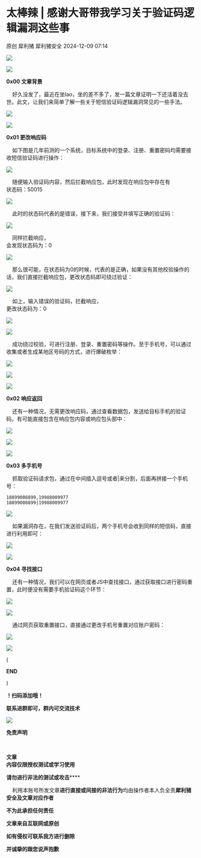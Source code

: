 #  太棒辣 | 感谢大哥带我学习关于验证码逻辑漏洞这些事   
原创 犀利猪  犀利猪安全   2024-12-09 07:14  
  
![](https://mmbiz.qpic.cn/mmbiz_png/PVHs7dHw163nH6MUINlAAdNibz6iaI4IzyrdKvVSZibcTh4HYuZdYIfb8qc2V0Ij92eaVBlDUY5H7rtIfgnYZzh6A/640?wx_fmt=png "")  
  
  
![](https://mmbiz.qpic.cn/mmbiz_png/PVHs7dHw163l3X1DTic0xNUMlqqNWbyjzMCSQBL5TSYMicqiaebusTIMaEibNDp0S0ST543taeeM9Blvydoa0pk0uA/640?wx_fmt=png "")  
  
**0x00 文章背景**  
  
    好久没发了，最近在坐lao，坐的差不多了，发一篇文章证明一下还活着没去世。此文，让我们来简单了解一些关于短信验证码逻辑漏洞常见的一些手法。  
  
![](https://mmbiz.qpic.cn/mmbiz_png/PVHs7dHw161rm9Pib1hksiaFPbh5qtg7LtSefjS2UPaK5eiaeiaa34l26xiaFmIT724t6pAD5Yyj87ic0kPM3me3ic9dA/640?wx_fmt=png&from=appmsg "")  
  
![](https://mmbiz.qpic.cn/mmbiz_png/PVHs7dHw163l3X1DTic0xNUMlqqNWbyjzMCSQBL5TSYMicqiaebusTIMaEibNDp0S0ST543taeeM9Blvydoa0pk0uA/640?wx_fmt=png "")  
  
**0x01 更改响应码**  
  
    如下图是几年前测的一个系统，目标系统中的登录、注册、重置密码均需要接收短信验证码进行操作：  
  
![](https://mmbiz.qpic.cn/mmbiz_png/PVHs7dHw161rm9Pib1hksiaFPbh5qtg7LtnrJnlWEGXeFPTuxo4IXx5tugFbpO8glfDXnicViac6snG8Rch5ZicHwJQ/640?wx_fmt=png&from=appmsg "")  
  
    随便输入验证码内容，然后拦截响应包，此时发现在响应包中存在有  
状态码：50015  
  
![](https://mmbiz.qpic.cn/mmbiz_png/PVHs7dHw161rm9Pib1hksiaFPbh5qtg7Lt2ZFPPGgBQyRUowBpkPPCHNmdsic2OBa7XI8LkibNj5cMicCo2niansJFhA/640?wx_fmt=png&from=appmsg "")  
  
    此时的状态码代表的是错误，接下来，我们接受并填写正确的验证码：  
  
![](https://mmbiz.qpic.cn/mmbiz_png/PVHs7dHw161rm9Pib1hksiaFPbh5qtg7Lt1ALsJzJvMdI3O0wu8DwXRf7JMZ0eibMicSciczYc4nuC9ymMxOoy5qLvw/640?wx_fmt=png&from=appmsg "")  
  
    同样拦截响应，  
会发现状态码为：0  
  
![](https://mmbiz.qpic.cn/mmbiz_png/PVHs7dHw161rm9Pib1hksiaFPbh5qtg7Lt5osCLcu0DDVzAXK3URcickVFZ4ibZe3iberPVTZfic7AviboAejol20kJUA/640?wx_fmt=png&from=appmsg "")  
  
    那么很可能，在状态码为0的时候，代表的是正确，如果没有其他校验操作的话，我们直接拦截响应包，更改状态码即可绕过验证：  
  
![](https://mmbiz.qpic.cn/mmbiz_png/PVHs7dHw161rm9Pib1hksiaFPbh5qtg7LtpN41K2cAicmxWJFsgrH42sAn1HmkZCw1OltMicDiaicy14755lqy5Oiaeaw/640?wx_fmt=png&from=appmsg "")  
  
    如上，输入错误的验证码，拦截响应，  
更改状态码为：0  
  
![](https://mmbiz.qpic.cn/mmbiz_png/PVHs7dHw161rm9Pib1hksiaFPbh5qtg7LtHTR9c9UTsGOI0bqgfz3ibnyicX6KUCEfjAdDkswtQiaYDW12ByewCNK0g/640?wx_fmt=png&from=appmsg "")  
  
![](https://mmbiz.qpic.cn/mmbiz_png/PVHs7dHw161rm9Pib1hksiaFPbh5qtg7LtdfI39MibydicE2ibbbxdR1e1iaC1jUsLUsS6LAUSojyRt5FkbBicWN8dZbQ/640?wx_fmt=png&from=appmsg "")  
  
    成功绕过校验，可进行注册、登录、重置密码等操作。至于手机号，可以通过收集或者生成某地区号码的方式，进行爆破枚举：  
  
![](https://mmbiz.qpic.cn/mmbiz_png/PVHs7dHw161rm9Pib1hksiaFPbh5qtg7Lt3LvStm6n6BN2FvS8xUczBdouvoZo4wribd8fgEgzjmTYyjXKgDQ1ptQ/640?wx_fmt=png&from=appmsg "")  
  
![](https://mmbiz.qpic.cn/mmbiz_png/PVHs7dHw161rm9Pib1hksiaFPbh5qtg7LtdDxN0punlicm8vdLCXc5ZUvu6ZEPhq5I6ws3SSONlvj6RotktVibJYqw/640?wx_fmt=png&from=appmsg "")  
  
![](https://mmbiz.qpic.cn/mmbiz_png/PVHs7dHw163l3X1DTic0xNUMlqqNWbyjzMCSQBL5TSYMicqiaebusTIMaEibNDp0S0ST543taeeM9Blvydoa0pk0uA/640?wx_fmt=png "")  
  
**0x02 响应返回**  
  
    还有一种情况，无需更改响应码，通过查看数据包，发送给目标手机的验证码，有可能直接包含在响应包内容或响应包头部中：  
  
![](https://mmbiz.qpic.cn/mmbiz_png/PVHs7dHw161rm9Pib1hksiaFPbh5qtg7LtpMGJSod0QPp2BvtGoKkaNhmrwh00h9tFeof6xAWogoAKVX7qVk6JWw/640?wx_fmt=png&from=appmsg "")  
  
![](https://mmbiz.qpic.cn/mmbiz_png/PVHs7dHw161rm9Pib1hksiaFPbh5qtg7LtiafVic1bstjvbg4IaVIon5uPUPxfL6Iwosh1NXnGJpibMZGXicmSOO5EBA/640?wx_fmt=png&from=appmsg "")  
  
![](https://mmbiz.qpic.cn/mmbiz_png/PVHs7dHw163l3X1DTic0xNUMlqqNWbyjzMCSQBL5TSYMicqiaebusTIMaEibNDp0S0ST543taeeM9Blvydoa0pk0uA/640?wx_fmt=png "")  
  
**0x03 多手机号**  
  
    抓取验证码请求包，通过在中间插入逗号或者|来分割，后面再拼接一个手机号：  
```
18899008899,19988009977
18899008899|19988009977
```  
  
![](https://mmbiz.qpic.cn/mmbiz_png/PVHs7dHw161rm9Pib1hksiaFPbh5qtg7Ltth34wgSFkaiciaLpaLEAwAz4ictLibw857LjUakmYIp0tZofOWCIbk6UcQ/640?wx_fmt=png&from=appmsg "")  
  
    如果漏洞存在，在我们发送验证码后，两个手机号会收到同样的短信码，直接进行利用即可：  
  
![](https://mmbiz.qpic.cn/mmbiz_png/PVHs7dHw161rm9Pib1hksiaFPbh5qtg7Lt7FqicJkfjiaFlX7icqfkGldDA0678wCFWXfjV7k5uAUic3W7uflgdZjRWA/640?wx_fmt=png&from=appmsg "")  
  
![](https://mmbiz.qpic.cn/mmbiz_png/PVHs7dHw163l3X1DTic0xNUMlqqNWbyjzMCSQBL5TSYMicqiaebusTIMaEibNDp0S0ST543taeeM9Blvydoa0pk0uA/640?wx_fmt=png "")  
  
**0x04 寻找接口**  
  
    还有一种情况，我们可以在网页或者JS中查找接口，通过获取接口进行密码重置，此时便没有需要手机验证码这个环节：  
  
![](https://mmbiz.qpic.cn/mmbiz_png/PVHs7dHw161rm9Pib1hksiaFPbh5qtg7LtHWXC0tAVyMyNP4M0PO5iaQqzHmjyJK8KeKeYnJ1jb6Ajn2pMSRClTnw/640?wx_fmt=png&from=appmsg "")  
  
![](https://mmbiz.qpic.cn/mmbiz_png/PVHs7dHw161rm9Pib1hksiaFPbh5qtg7LtcuPUTiacvtlczZrgiaH3vXsg8CNPCWYiceVRZlt40rQId0jMsZ1kBBRnA/640?wx_fmt=png&from=appmsg "")  
  
    通过网页获取重置接口，直接通过更改手机号重置对应账户密码：  
  
![](https://mmbiz.qpic.cn/mmbiz_png/PVHs7dHw161rm9Pib1hksiaFPbh5qtg7LtjBAQiciasM1qfBeQeialFG6XzezeUcaUkvxwo56PLIdGLpUrMrib2wREzA/640?wx_fmt=png&from=appmsg "")  
  
  
![](https://mmbiz.qpic.cn/mmbiz_gif/PVHs7dHw163nH6MUINlAAdNibz6iaI4Izy4LuoZ7bquVOTMR71nU9KdboYQl4xoGMXguo4X7ojBz8EgZn7RuRYMw/640?wx_fmt=gif "")  
  
(  
  
**END**  
  
)  
  
  
  
  
**！扫码添加哦！**  
  
**联系进群即可，群内可交流技术**  
  
![](https://mmbiz.qpic.cn/mmbiz_png/PVHs7dHw161SVECqIIflnQVpMTR7hvQAZK7QuDt16f1GLXXstw8TpKFkfPNzWqYJwBsNq9w2np08rf2Daia88aA/640?wx_fmt=png "")  
  
**免责声明**  
  
  
  
  
  
  
  
  
     
  
**文章**  
**内容仅限授权测试或学习使用**  
  
**请勿进行非法的测试或攻击******  
  
    利用本账号所发文章**进行直接或间接的非法行为**均由操作者本人负全责**犀利猪安全及文章对应作者**  
  
**不为此承担任何责任**  
  
**文章来自互联网或原创**  
  
**如有侵权可联系我方进行删除**  
  
**并诚挚的跟您说声抱歉**  
  
  
  
  
